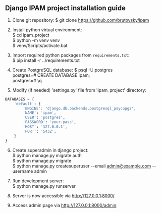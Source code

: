 ## Django IPAM project installation guide

1. Clone git repository:
$ git clone https://github.com/brutovsky/ipam

2. Install python virtual environment:  
$ cd ipam_project  
$ python -m venv venv  
$ venv/Scripts/activate.bat

3. Import required python packages from `requirements.txt`:  
$ pip install -r ../requirements.txt

4. Create PostgreSQL database:
$ psql -U postgres  
postgres=# CREATE DATABASE ipam;  
postgres=# \q

5. Modify (if needed) 'settings.py' file from 'ipam_project' directory:  

```python
DATABASES = {
    'default': {
        'ENGINE': 'django.db.backends.postgresql_psycopg2',
        'NAME': 'ipam',
        'USER': 'postgres',
        'PASSWORD': 'your-pass',
        'HOST': '127.0.0.1',
        'PORT': '5432',
    }
}
```

6. Create superadmin in django project:  
$ python manage.py migrate auth  
$ python manage.py migrate  
$ python manage.py createsuperuser --email admin@example.com --username admin

7. Run development server:  
$ python manage.py runserver

8. Server is now accessible via http://127.0.0.1:8000/

9. Access admin page via http://127.0.0.1:8000/admin
